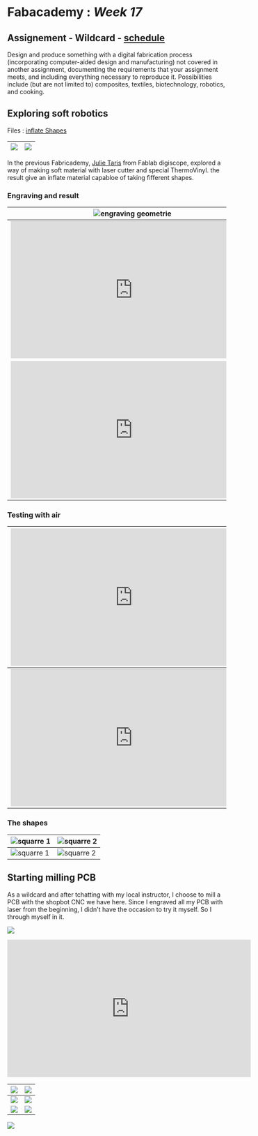 # Fabacademy : *Week 17*

## Assignement - Wildcard - [schedule](http://academy.cba.mit.edu/classes/wildcard/index.html)

Design and produce something with a digital fabrication process
   (incorporating computer-aided design and manufacturing) not covered
   in another assignment, documenting the requirements that your
   assignment meets, and including everything necessary to reproduce
   it. Possibilities include (but are not limited to) composites, textiles,
   biotechnology, robotics, and cooking.

## Exploring soft robotics

Files : [inflate Shapes](assets\img\week17\inflate.pdf)

| ![](assets\img\week17\squarreShape.jpg ) | ![](assets\img\week17\triangleShape.jpg) |
|---|---|

In the previous Fabricademy, [Julie Taris](http://wiki.textile-academy.org/fabricademy2017/students/julie.taris/start) from Fablab digiscope, explored a way of making soft material with laser cutter and special ThermoVinyl. the result give an inflate material capabloe of taking fifferent shapes.

### Engraving and result

|![engraving geometrie](assets\img\week17\engraving01.JPG)|![engraving geometrie 2](assets\img\week17\engraving02.JPG)|![](assets\img\week17\engraving03.JPG)|
|---|---|---|
| <iframe width="560" height="315" src="https://www.youtube.com/embed/OZSLJvA1ODo" frameborder="0" allow="autoplay; encrypted-media" allowfullscreen></iframe> |<iframe width="560" height="315" src="https://www.youtube.com/embed/0cdjPwpn9Hk" frameborder="0" allow="autoplay; encrypted-media" allowfullscreen></iframe>|
|<iframe width="560" height="315" src="https://www.youtube.com/embed/jHcSWTdmQLs" frameborder="0" allow="autoplay; encrypted-media" allowfullscreen></iframe>|<iframe width="560" height="315" src="https://www.youtube.com/embed/T6wLaAsgOnA" frameborder="0" allow="autoplay; encrypted-media" allowfullscreen></iframe>|

### Testing with air

| <iframe width="560" height="315" src="https://www.youtube.com/embed/umcX4EwC5gM" frameborder="0" allow="autoplay; encrypted-media" allowfullscreen></iframe> | <iframe width="560" height="315" src="https://www.youtube.com/embed/bJPLg4Sa8OM" frameborder="0" allow="autoplay; encrypted-media" allowfullscreen></iframe> |
|---|---|
| <iframe width="560" height="315" src="https://www.youtube.com/embed/NuRZL5Dplgg" frameborder="0" allow="autoplay; encrypted-media" allowfullscreen></iframe> | <iframe width="560" height="315" src="https://www.youtube.com/embed/GJaZYatvRFk" frameborder="0" allow="autoplay; encrypted-media" allowfullscreen></iframe> |

### The shapes

|![squarre 1](assets\img\week17\squaree.JPG)|![squarre 2](assets\img\week17\squaree.JPG)|
|---|---|
|![squarre 1](assets\img\week17\triangel.JPG)|![squarre 2](assets\img\week17\heat_sealed_material.jpg)|

## Starting milling PCB

As a wildcard and after tchatting with my local instructor, I choose to mill a PCB with the shopbot CNC we have here. Since I engraved all my PCB with laser from the beginning, I didn't have the occasion to try it myself. So I through myself in it.

![](../assets\img\week17\P1070196.JPG)

<iframe width="560" height="315" src="https://www.youtube.com/embed/zPcS7lU8kNU" frameborder="0" allow="autoplay; encrypted-media" allowfullscreen></iframe>

|![](assets\img\week17\P1070197.jpg)|![](assets\img\week17\P1070198.jpg)|
|---|---|
| ![](assets\img\week17\P1070199.jpg) | ![](assets\img\week17\P1070201.JPG) |
|![](assets\img\week17\P1070202.JPG)|![](assets\img\week17\P1070203.JPG)|

![](assets\img\week17\P1070212.jpg)
